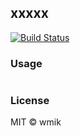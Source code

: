 ## xxxxx
[![Build Status](https://travis-ci.com/wmik/xxxxx.svg?branch=master)](https://travis-ci.com/wmik/xxxxx)
### Usage
```javascript
```

### License
MIT © wmik
